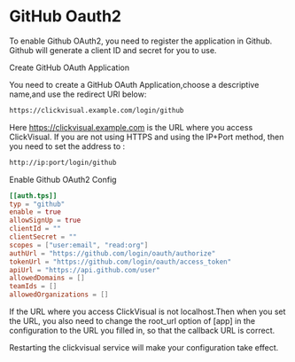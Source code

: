 # GitHub Oauth2

To enable Github OAuth2, you need to register the application in Github. Github will generate a client ID and secret for you to use.

Create GitHub OAuth Application

You need to create a GitHub OAuth Application,choose a descriptive name,and use the redirect URI below:
```sh
https://clickvisual.example.com/login/github
```

Here https://clickvisual.example.com is the URL where you access ClickVisual. If you are not using HTTPS and using the IP+Port method, then you need to set the address to :
```sh
http://ip:port/login/github
```

Enable Github OAuth2 Config
```toml
[[auth.tps]]
typ = "github"
enable = true
allowSignUp = true
clientId = ""
clientSecret = ""
scopes = ["user:email", "read:org"]
authUrl = "https://github.com/login/oauth/authorize"
tokenUrl = "https://github.com/login/oauth/access_token"
apiUrl = "https://api.github.com/user"
allowedDomains = []
teamIds = []
allowedOrganizations = []
```
If the URL where you access ClickVisual is not localhost.Then when you set the URL, you also need to change the root_url option of [app] in the configuration to the URL you filled in, so that the callback URL is correct.

Restarting the clickvisual service will make your configuration take effect.